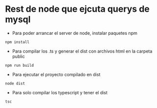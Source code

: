 # Rest de node que ejcuta querys de mysql

* Para poder arrancar el server de node, instalar paquetes npm

```
npm install
```
* Para compilar los .ts y generar el dist con archivos html en la carpeta public
```
npm run build
```
* Para ejecutar el proyecto compilado en dist
```
node dist
```

* Para solo compilar los typescript y tener el dist
```
tsc
```